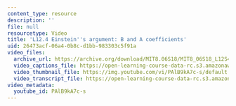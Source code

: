 ```yaml
---
content_type: resource
description: ''
file: null
resourcetype: Video
title: 'L12.4 Einstein''s argument: B and A coefficients'
uid: 26473acf-06a4-0b8c-d1bb-983303c5f91a
video_files:
  archive_url: https://archive.org/download/MIT8.06S18/MIT8_06S18_L12S4_300k.mp4
  video_captions_file: https://open-learning-course-data-rc.s3.amazonaws.com/8-06-quantum-physics-iii-spring-2018/c8dbe4e3732550f8b98c9deedf74b8de_PAlB9kA7c-s.vtt
  video_thumbnail_file: https://img.youtube.com/vi/PAlB9kA7c-s/default.jpg
  video_transcript_file: https://open-learning-course-data-rc.s3.amazonaws.com/8-06-quantum-physics-iii-spring-2018/b8c6f154a2525daf4105a745894d64f8_PAlB9kA7c-s.pdf
video_metadata:
  youtube_id: PAlB9kA7c-s
---
```

